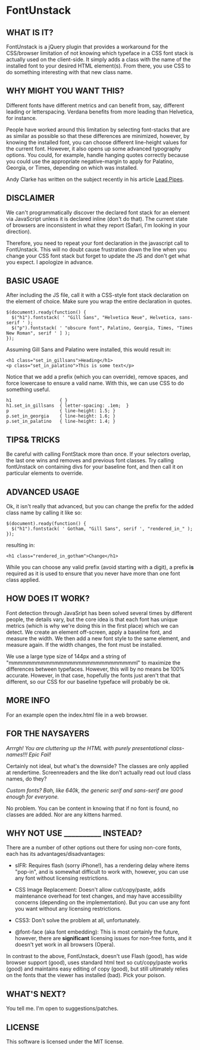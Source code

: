 FontUnstack
=========

WHAT IS IT?
-----------

FontUnstack is a jQuery plugin that provides a workaround for the CSS/browser limitation of not knowing which typeface in a CSS font stack is actually used on the client-side. It simply adds a class with the name of the installed font to your desired HTML element(s). From there, you use CSS to do something interesting with that new class name.


WHY MIGHT YOU WANT THIS?
------------------------

Different fonts have different metrics and can benefit from, say, different leading or letterspacing. Verdana benefits from more leading than Helvetica, for instance.

People have worked around this limitation by selecting font-stacks that are as similar as possible so that these differences are minimized, however, by knowing the installed font, you can choose different line-height values for the current font. However, it also opens up some advanced typography options. You could, for example, handle hanging quotes correctly because you could use the appropriate negative-margin to apply for Palatino, Georgia, or Times, depending on which was installed.

Andy Clarke has written on the subject recently in his article [Lead Pipes](http://forabeautifulweb.com/blog/about/lead_pipe/).

DISCLAIMER
----------

We can't programmatically discover the declared font stack for an element via JavaScript unless it is declared inline (don't do that). The current state of browsers are inconsistent in what they report (Safari, I'm looking in your direction).

Therefore, you need to repeat your font declaration in the javascript call to FontUnstack. This will no doubt cause frustration down the line when you change your CSS font stack but forget to update the JS and don't get what you expect. I apologize in advance.


BASIC USAGE
-----------

After including the JS file, call it with a CSS-style font stack declaration on the element of choice. Make sure you wrap the entire declaration in quotes.

    $(document).ready(function() {
      $("h1").fontstack( ' "Gill Sans", "Helvetica Neue", Helvetica, sans-serif ' );
      $("p").fontstack( ' "obscure font", Palatino, Georgia, Times, "Times New Roman", serif ' ] );
    });

Assuming Gill Sans and Palatino were installed, this would result in:

    <h1 class="set_in_gillsans">Heading</h1>
    <p class="set_in_palatino">This is some text</p>

Notice that we add a prefix (which you can override), remove spaces, and force lowercase to ensure a valid name. With this, we can use CSS to do something useful.

    h1                  { }
    h1.set_in_gillsans  { letter-spacing: .1em;  }
    p                   { line-height: 1.5; }
    p.set_in_georgia    { line-height: 1.6; }
    p.set_in_palatino   { line-height: 1.4; }


TIPS& TRICKS
------------

Be careful with calling FontStack more than once. If your selectors overlap, the last one wins and removes and previous font classes. Try calling fontUnstack on containing divs for your baseline font, and then call it on particular elements to override.


ADVANCED USAGE
--------------

Ok, it isn't really that advanced, but you can change the prefix for the added class name by calling it like so:

    $(document).ready(function() {
      $("h1").fontstack( ' Gotham, "Gill Sans", serif ', "rendered_in_" );
    });

resulting in:

    <h1 class="rendered_in_gotham">Change</h1>

While you can choose any valid prefix (avoid starting with a digit), a prefix **is** required as it is used to ensure that you never have more than one font class applied. 


HOW DOES IT WORK?
-----------------

Font detection through JavaSript has been solved several times by different people, the details vary, but the core idea is that each font has unique metrics (which is why we're doing this in the first place) which we can detect. We create an element off-screen, apply a baseline font, and measure the width. We then add a new font style to the same element, and measure again. If the width changes, the font must be installed.

We use a large type size of 144px and a string of "mmmmmmmmmmmmmmmmmmmmmmmmmmmml" to maximize the differences between typefaces. However, this will by no means be 100% accurate. However, in that case, hopefully the fonts just aren't that that different, so our CSS for our baseline typeface will probably be ok.


MORE INFO
---------
For an example open the index.html file in a web browser.


FOR THE NAYSAYERS
-----------------

*Arrrgh! You are cluttering up the HTML with purely presentational class-names!!! Epic Fail!*

Certainly not ideal, but what's the downside? The classes are only applied at rendertime. Screenreaders and the like don't actually read out loud class names, do they?

*Custom fonts? Bah, like 640k, the generic serif and sans-serif are good enough for everyone.*

No problem. You can be content in knowing that if no font is found, no classes are added. Nor are any kittens harmed. 


WHY NOT USE __________ INSTEAD?
-------------------------------

There are a number of other options out there for using non-core fonts, each has its advantages/disadvantages:

*  sIFR: Requires flash (sorry iPhone!), has a rendering delay where items "pop-in", and is somewhat difficult to work with, however, you can use any font without licensing restrictions.

*  CSS Image Replacement: Doesn't allow cut/copy/paste, adds maintenance overhead for text changes, and may have accessibility concerns (depending on the implementation). But you can use any font you want without any licensing restrictions.

*  CSS3: Don't solve the problem at all, unfortunately.

*  @font-face (aka font embedding): This is most certainly the future, however, there are **significant** licensing issues for non-free fonts, and it doesn't yet work in all browsers (Opera).

In contrast to the above, FontUnstack, doesn't use Flash (good), has wide browser support (good), uses standard html text so cut/copy/paste works (good) and maintains easy editing of copy (good), but still ultimately relies on the fonts that the viewer has installed (bad). Pick your poison.


WHAT'S NEXT?
------------

You tell me. I'm open to suggestions/patches.


LICENSE
------------

This software is licensed under the MIT license.
